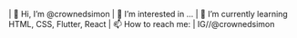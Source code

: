 | 👋 Hi, I’m @crownedsimon
| 👀 I’m interested in ...
| 🌱 I’m currently learning HTML, CSS, Flutter, React
| 📫 How to reach me: 
| IG//@crownedsimon

<!---
crownedsimon/crownedsimon is a ✨ special ✨ repository because its `README.md` (this file) appears on your GitHub profile.
You can click the Preview link to take a look at your changes.
--->
